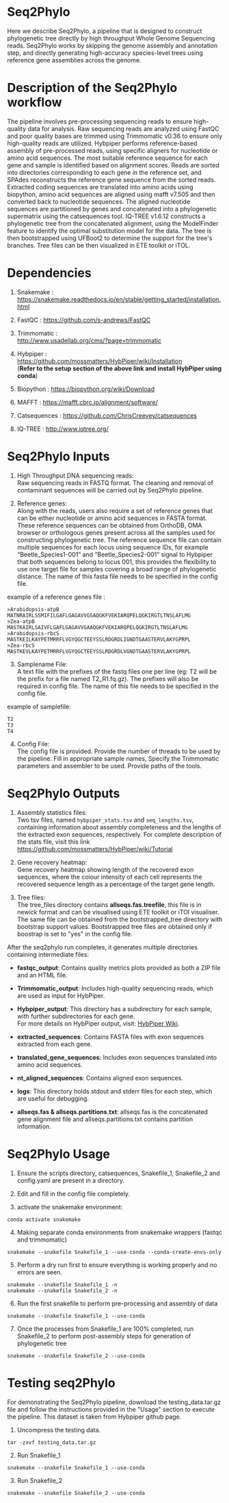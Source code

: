 # Seq2Phylo
Here we describe Seq2Phylo, a pipeline that is designed to construct phylogenetic tree directly by high throughput Whole Genome Sequencing reads. Seq2Phylo works by skipping the genome assembly and annotation step, and directly generating high-accuracy species-level trees using reference gene assemblies across the genome.

# Description of the Seq2Phylo workflow
The pipeline involves pre-processing sequencing reads to ensure high-quality data for analysis. Raw sequencing reads are analyzed using FastQC and poor quality bases are trimmed using Trimmomatic v0.36 to ensure only high-quality reads are utilized. Hybpiper performs reference-based assembly of pre-processed reads, using specific aligners for nucleotide or amino acid sequences. The most suitable reference sequence for each gene and sample is identified based on alignment scores. Reads are sorted into directories corresponding to each gene in the reference set, and SPAdes reconstructs the reference gene sequence from the sorted reads. Extracted coding sequences are translated into amino acids using biopython, amino acid sequences are aligned using mafft v7.505 and then converted back to nucleotide sequences. The aligned nucleotide sequences are partitioned by genes and concatenated into a phylogenetic supermatrix using the catsequences tool. IQ-TREE v1.6.12 constructs a phylogenetic tree from the concatenated alignment, using the ModelFinder feature to identify the optimal substitution model for the data. The tree is then bootstrapped using UFBoot2 to determine the support for the tree's branches. Tree files can be then visualized in ETE toolkit or iTOL.

# Dependencies
1. Snakemake :
https://snakemake.readthedocs.io/en/stable/getting_started/installation.html

2. FastQC :
https://github.com/s-andrews/FastQC

3. Trimmomatic :  
http://www.usadellab.org/cms/?page=trimmomatic  

4. Hybpiper :  
https://github.com/mossmatters/HybPiper/wiki/Installation  
(**Refer to the setup section of the above link and install HybPiper using conda**)

6. Biopython :
https://biopython.org/wiki/Download

7. MAFFT :
https://mafft.cbrc.jp/alignment/software/

8. Catsequences :
https://github.com/ChrisCreevey/catsequences

9. IQ-TREE :
http://www.iqtree.org/

# Seq2Phylo Inputs
1. High Throughput DNA sequencing reads:  
Raw sequencing reads in FASTQ format. The cleaning and removal of contaminant sequences will be carried out by Seq2Phylo pipeline.

2. Reference genes:  
Along with the reads, users also require a set of reference genes that can be either nucleotide or amino acid sequences in FASTA format. These reference sequences can be obtained from OrthoDB, OMA browser or orthologous genes present across all the samples used for constructing phylogenetic tree. The reference sequence file can contain multiple sequences for each locus using sequence IDs, for example “Beetle_Species1-001” and “Beetle_Species2-001” signal to Hybpiper that both sequences belong to locus 001, this provides the flexibility to use one target file for samples covering a broad range of phylogenetic distance. The name of this fasta file needs to be specified in the config file.

example of a reference genes file :
```plaintext
>Arabidopsis-atpB
MATNRAIRLSSMIFILGAFLGAGAVVGSAQGKFVEKIARQPELQGKIRGTLTNSLAFLMG
>Zea-atpB
MASTKAIRLSAIVFLGAFLGAGAVVGAAQGKFVEKIARQPELQGKIRGTLTNSLAFLMG
>Arabidopsis-rbcS
MASTKEILKAYPETMRRFLVGYQGCTEEYSSLRDGRDLIGNDTGAASTERVLAKYGPRPL
>Zea-rbcS
MASTKEVLKAYPETMRRFLVGYQGCTEEYSSLRDGRDLVGNDTGAASTERVLAKYGPRPL
```

3. Samplename File:  
A text file with the prefixes of the fastq files one per line (eg: T2 will be the prefix for a file named T2_R1.fq.gz). The prefixes will also be required in config file. The name of this file needs to be specified in the config file.

example of samplefile:
```plaintext
T2
T3
T4
```

4. Config File:  
The config file is provided. Provide the number of threads to be used by the pipeline. Fill in appropriate sample names, Specify the Trimmomatic parameters and assembler to be used. Provide paths of the tools.

# Seq2Phylo Outputs
1. Assembly statistics files:  
Two tsv files, named `hybpiper_stats.tsv` and `seq_lengths.tsv`, containing information about assembly completeness and the lengths of the extracted exon sequences, respectively. For complete description of the stats file, visit this link https://github.com/mossmatters/HybPiper/wiki/Tutorial 

2. Gene recovery heatmap:  
Gene recovery heatmap showing length of the recovered exon sequences, where the colour intensity of each cell represents the recovered sequence length as a percentage of the target gene length.

3. Tree files:  
The tree_files directory contains **allseqs.fas.treefile**, this file is in newick format and can be visualised using ETE toolkit or iTOl visualiser. The same file can be obtained from the bootstrapped_tree directory with bootstrap support values. Bootstrapped tree files are obtained only if boostrap is set to "yes" in the config file.

After the seq2phylo run completes, it generates multiple directories containing intermediate files:

- **fastqc_output**: Contains quality metrics plots provided as both a ZIP file and an HTML file.
  
- **Trimmomatic_output**: Includes high-quality sequencing reads, which are used as input for HybPiper.

- **Hybpiper_output**: This directory has a subdirectory for each sample, with further subdirectories for each gene.  
  For more details on HybPiper output, visit: [HybPiper Wiki](https://github.com/mossmatters/HybPiper/wiki/Results-and-output-files).

- **extracted_sequences**: Contains FASTA files with exon sequences extracted from each gene.

- **translated_gene_sequences**: Includes exon sequences translated into amino acid sequences.

- **nt_aligned_sequences**: Contains aligned exon sequences.

- **logs**: This directory holds stdout and stderr files for each step, which are useful for debugging.

- **allseqs.fas & allseqs.partitions.txt**: allseqs.fas is the concatenated gene alignment file and allseqs.partitions.txt contains partition information.

# Seq2Phylo Usage

1. Ensure the scripts directory, catsequences, Snakefile_1, Snakefile_2 and config.yaml are present in a directory.  

2. Edit and fill in the config file completely.  

3. activate the snakemake environment:  
```plaintext
conda activate snakemake
```  

4. Making separate conda environments from snakemake wrappers (fastqc and trimmomatic)  
```plaintext
snakemake --snakefile Snakefile_1 --use-conda --conda-create-envs-only
```  

5. Perform a dry run first to ensure everything is working properly and no errors are seen.  
```plaintext
snakemake --snakefile Snakefile_1 -n
snakemake --snakefile Snakefile_2 -n
```  

6. Run the first snakefile to perform pre-processing and assembly of data 
```plaintext
snakemake --snakefile Snakefile_1 --use-conda
```

7. Once the processes from Snakefile_1 are 100% completed, run Snakefile_2 to perform post-assembly steps for generation of phylogenetic tree 
```plaintext
snakemake --snakefile Snakefile_2 --use-conda
```

# Testing seq2Phylo

For demonstrating the Seq2Phylo pipeline, download the testing_data.tar.gz file and follow the instructions provided in the "Usage" section to execute the pipeline. This dataset is taken from Hybpiper github page. 

1. Uncompress the testing data.
```plaintext
tar -zxvf testing_data.tar.gz
``` 

2. Run Snakefile_1
```plaintext
snakemake --snakefile Snakefile_1 --use-conda
```

3. Run Snakefile_2
```plaintext
snakemake --snakefile Snakefile_2 --use-conda
```
